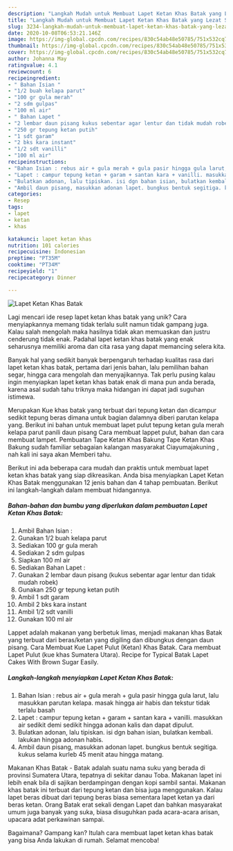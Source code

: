 ```yaml
---
description: "Langkah Mudah untuk Membuat Lapet Ketan Khas Batak yang Lezat Sekali"
title: "Langkah Mudah untuk Membuat Lapet Ketan Khas Batak yang Lezat Sekali"
slug: 3234-langkah-mudah-untuk-membuat-lapet-ketan-khas-batak-yang-lezat-sekali
date: 2020-10-08T06:53:21.146Z
image: https://img-global.cpcdn.com/recipes/830c54ab48e50785/751x532cq70/lapet-ketan-khas-batak-foto-resep-utama.jpg
thumbnail: https://img-global.cpcdn.com/recipes/830c54ab48e50785/751x532cq70/lapet-ketan-khas-batak-foto-resep-utama.jpg
cover: https://img-global.cpcdn.com/recipes/830c54ab48e50785/751x532cq70/lapet-ketan-khas-batak-foto-resep-utama.jpg
author: Johanna May
ratingvalue: 4.1
reviewcount: 6
recipeingredient:
- " Bahan Isian "
- "1/2 buah kelapa parut"
- "100 gr gula merah"
- "2 sdm gulpas"
- "100 ml air"
- " Bahan Lapet "
- "2 lembar daun pisang kukus sebentar agar lentur dan tidak mudah robek"
- "250 gr tepung ketan putih"
- "1 sdt garam"
- "2 bks kara instant"
- "1/2 sdt vanilli"
- "100 ml air"
recipeinstructions:
- "Bahan Isian : rebus air + gula merah + gula pasir hingga gula larut, lalu masukkan parutan kelapa. masak hingga air habis dan tekstur tidak terlalu basah"
- "Lapet : campur tepung ketan + garam + santan kara + vanilli. masukkan air sedikit demi sedikit hingga adonan kalis dan dapat dipulut."
- "Bulatkan adonan, lalu tipiskan. isi dgn bahan isian, bulatkan kembali. lakukan hingga adonan habis."
- "Ambil daun pisang, masukkan adonan lapet. bungkus bentuk segitiga. kukus selama kurleb 45 menit atau hingga matang."
categories:
- Resep
tags:
- lapet
- ketan
- khas

katakunci: lapet ketan khas 
nutrition: 101 calories
recipecuisine: Indonesian
preptime: "PT35M"
cooktime: "PT34M"
recipeyield: "1"
recipecategory: Dinner

---
```



![Lapet Ketan Khas Batak](https://img-global.cpcdn.com/recipes/830c54ab48e50785/751x532cq70/lapet-ketan-khas-batak-foto-resep-utama.jpg)

Lagi mencari ide resep lapet ketan khas batak yang unik? Cara menyiapkannya memang tidak terlalu sulit namun tidak gampang juga. Kalau salah mengolah maka hasilnya tidak akan memuaskan dan justru cenderung tidak enak. Padahal lapet ketan khas batak yang enak seharusnya memiliki aroma dan cita rasa yang dapat memancing selera kita.

Banyak hal yang sedikit banyak berpengaruh terhadap kualitas rasa dari lapet ketan khas batak, pertama dari jenis bahan, lalu pemilihan bahan segar, hingga cara mengolah dan menyajikannya. Tak perlu pusing kalau ingin menyiapkan lapet ketan khas batak enak di mana pun anda berada, karena asal sudah tahu triknya maka hidangan ini dapat jadi suguhan istimewa.

Merupakan Kue khas batak yang terbuat dari tepung ketan dan dicampur sedikit tepung beras dimana untuk bagian dalamnya diberi parutan kelapa yang. Berikut ini bahan untuk membuat lapet pulut tepung ketan gula merah kelapa parut panili daun pisang Cara membuat lappet pulut, bahan dan cara membuat lampet. Pembuatan Tape Ketan Khas Bakung Tape Ketan Khas Bakung sudah familiar sebagaian kalangan masyarakat Ciayumajakuning , nah kali ini saya akan Memberi tahu.


Berikut ini ada beberapa cara mudah dan praktis untuk membuat lapet ketan khas batak yang siap dikreasikan. Anda bisa menyiapkan Lapet Ketan Khas Batak menggunakan 12 jenis bahan dan 4 tahap pembuatan. Berikut ini langkah-langkah dalam membuat hidangannya.

<!--inarticleads1-->

##### Bahan-bahan dan bumbu yang diperlukan dalam pembuatan Lapet Ketan Khas Batak:

1. Ambil  Bahan Isian :
1. Gunakan 1/2 buah kelapa parut
1. Sediakan 100 gr gula merah
1. Sediakan 2 sdm gulpas
1. Siapkan 100 ml air
1. Sediakan  Bahan Lapet :
1. Gunakan 2 lembar daun pisang (kukus sebentar agar lentur dan tidak mudah robek)
1. Gunakan 250 gr tepung ketan putih
1. Ambil 1 sdt garam
1. Ambil 2 bks kara instant
1. Ambil 1/2 sdt vanilli
1. Gunakan 100 ml air


Lappet adalah makanan yang berbetuk limas, menjadi makanan khas Batak yang terbuat dari beras/ketan yang digiling dan dibungkus dengan daun pisang. Cara Membuat Kue Lapet Pulut (Ketan) Khas Batak. Cara membuat Lapet Pulut (kue khas Sumatera Utara). Recipe for Typical Batak Lapet Cakes With Brown Sugar Easily. 

<!--inarticleads2-->

##### Langkah-langkah menyiapkan Lapet Ketan Khas Batak:

1. Bahan Isian : rebus air + gula merah + gula pasir hingga gula larut, lalu masukkan parutan kelapa. masak hingga air habis dan tekstur tidak terlalu basah
1. Lapet : campur tepung ketan + garam + santan kara + vanilli. masukkan air sedikit demi sedikit hingga adonan kalis dan dapat dipulut.
1. Bulatkan adonan, lalu tipiskan. isi dgn bahan isian, bulatkan kembali. lakukan hingga adonan habis.
1. Ambil daun pisang, masukkan adonan lapet. bungkus bentuk segitiga. kukus selama kurleb 45 menit atau hingga matang.


Makanan Khas Batak - Batak adalah suatu nama suku yang berada di provinsi Sumatera Utara, tepatnya di sekitar danau Toba. Makanan lapet ini lebih enak bila di sajikan berdampingan dengan kopi sambil santai. Makanan khas batak ini terbuat dari tepung ketan dan bisa juga menggunakan. Kalau lapet beras dibuat dari tepung beras biasa sementara lapet ketan ya dari beras ketan. Orang Batak erat sekali dengan Lapet dan bahkan masyarakat umum juga banyak yang suka, biasa disuguhkan pada acara-acara arisan, upacara adat perkawinan sampai. 

Bagaimana? Gampang kan? Itulah cara membuat lapet ketan khas batak yang bisa Anda lakukan di rumah. Selamat mencoba!
